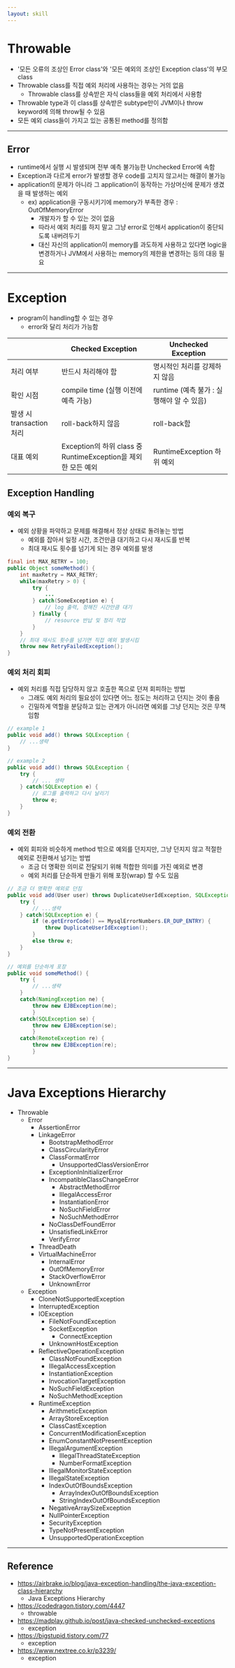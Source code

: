 ```yaml
---
layout: skill
---
```


# Throwable

- '모든 오류의 조상인 Error class'와 '모든 예외의 조상인 Exception class'의 부모 class
- Throwable class를 직접 예외 처리에 사용하는 경우는 거의 없음
    - Throwable class를 상속받은 자식 class들을 예외 처리에서 사용함
- Throwable type과 이 class를 상속받은 subtype만이 JVM이나 throw keyword에 의해 throw될 수 있음
- 모든 예외 class들이 가지고 있는 공통된 method를 정의함

---

## Error

- runtime에서 실행 시 발생되며 전부 예측 불가능한 Unchecked Error에 속함
- Exception과 다르게 error가 발생할 경우 code를 고치지 않고서는 해결이 불가능
- application의 문제가 아니라 그 application이 동작하는 가상머신에 문제가 생겼을 때 발생하는 예외
    - ex) application을 구동시키기에 memory가 부족한 경우 : OutOfMemoryError
        - 개발자가 할 수 있는 것이 없음
        - 따라서 예외 처리를 하지 말고 그냥 error로 인해서 application이 중단되도록 내버려두기
        - 대신 자신의 application이 memory를 과도하게 사용하고 있다면 logic을 변경하거나 JVM에서 사용하는 memory의 제한을 변경하는 등의 대응 필요

---

# Exception

- program이 handling할 수 있는 경우
    - error와 달리 처리가 가능함

||Checked Exception|Unchecked Exception|
|-|-|-|
|처리 여부|반드시 처리해야 함|명시적인 처리를 강제하지 않음|
|확인 시점|compile time (실행 이전에 예측 가능)|runtime (예측 불가 : 실행해야 알 수 있음)|
|발생 시 transaction 처리|roll-back하지 않음|roll-back함|
|대표 예외|Exception의 하위 class 중 RuntimeException을 제외한 모든 예외|RuntimeException 하위 예외|

## Exception Handling

### 예외 복구

- 예외 상황을 파악하고 문제를 해결해서 정상 상태로 돌려놓는 방법
    - 예외를 잡아서 일정 시간, 조건만큼 대기하고 다시 재시도를 반복
    - 최대 재시도 횟수를 넘기게 되는 경우 예외를 발생
```java
final int MAX_RETRY = 100;
public Object someMethod() {
    int maxRetry = MAX_RETRY;
    while(maxRetry > 0) {
        try {
            ...
        } catch(SomeException e) {
            // log 출력, 정해진 시간만큼 대기
        } finally {
            // resource 반납 및 정리 작업
        }
    }
    // 최대 재시도 횟수를 넘기면 직접 예외 발생시킴
    throw new RetryFailedException();
}
```

### 예외 처리 회피

- 예외 처리를 직접 담당하지 않고 호출한 쪽으로 던져 회피하는 방법
    - 그래도 예외 처리의 필요성이 있다면 어느 정도는 처리하고 던지는 것이 좋음
    - 긴밀하게 역할을 분담하고 있는 관계가 아니라면 예외를 그냥 던지는 것은 무책임함
```java
// example 1
public void add() throws SQLException {
    // ...생략
}

// example 2 
public void add() throws SQLException {
    try {
        // ... 생략
    } catch(SQLException e) {
        // 로그를 출력하고 다시 날리기
        throw e;
    }
}
```

### 예외 전환

- 예외 회피와 비슷하게 method 밖으로 예외를 던지지만, 그냥 던지지 않고 적절한 예외로 전환해서 넘기는 방법
    - 조금 더 명확한 의미로 전달되기 위해 적합한 의미를 가진 예외로 변경
    - 예외 처리를 단순하게 만들기 위해 포장(wrap) 할 수도 있음
```java
// 조금 더 명확한 예외로 던짐
public void add(User user) throws DuplicateUserIdException, SQLException {
    try {
        // ...생략
    } catch(SQLException e) {
        if (e.getErrorCode() == MysqlErrorNumbers.ER_DUP_ENTRY) {
            throw DuplicateUserIdException();
        }
        else throw e;
    }
}

// 예외를 단순하게 포장
public void someMethod() {
    try {
        // ...생략
    }
    catch(NamingException ne) {
        throw new EJBException(ne);
        }
    catch(SQLException se) {
        throw new EJBException(se);
        }
    catch(RemoteException re) {
        throw new EJBException(re);
        }
}
```

---

# Java Exceptions Hierarchy

- Throwable
    - Error
        - AssertionError
        - LinkageError
            - BootstrapMethodError
            - ClassCircularityError
            - ClassFormatError
                - UnsupportedClassVersionError
            - ExceptionInInitializerError
            - IncompatibleClassChangeError
                - AbstractMethodError
                - IllegalAccessError
                - InstantiationError
                - NoSuchFieldError
                - NoSuchMethodError
            - NoClassDefFoundError
            - UnsatisfiedLinkError
            - VerifyError
        - ThreadDeath
        - VirtualMachineError
            - InternalError
            - OutOfMemoryError
            - StackOverflowError
            - UnknownError
    - Exception
        - CloneNotSupportedException
        - InterruptedException
        - IOException
            - FileNotFoundException
            - SocketException
                - ConnectException
            - UnknownHostException
        - ReflectiveOperationException
            - ClassNotFoundException
            - IllegalAccessException
            - InstantiationException
            - InvocationTargetException
            - NoSuchFieldException
            - NoSuchMethodException
        - RuntimeException
            - ArithmeticException
            - ArrayStoreException
            - ClassCastException
            - ConcurrentModificationException
            - EnumConstantNotPresentException
            - IllegalArgumentException
                - IllegalThreadStateException
                - NumberFormatException
            - IllegalMonitorStateException
            - IllegalStateException
            - IndexOutOfBoundsException
                - ArrayIndexOutOfBoundsException
                - StringIndexOutOfBoundsException
            - NegativeArraySizeException
            - NullPointerException
            - SecurityException
            - TypeNotPresentException
            - UnsupportedOperationException

---

## Reference

- https://airbrake.io/blog/java-exception-handling/the-java-exception-class-hierarchy
    - Java Exceptions Hierarchy
- https://codedragon.tistory.com/4447
    - throwable
- https://madplay.github.io/post/java-checked-unchecked-exceptions
    - exception
- https://bigstupid.tistory.com/77
    - exception
- https://www.nextree.co.kr/p3239/
    - exception